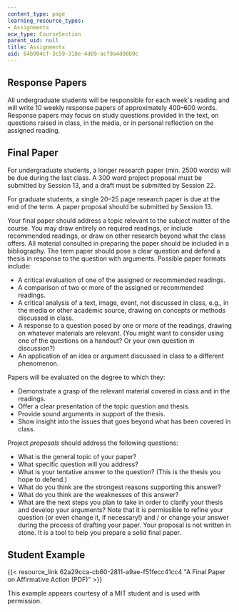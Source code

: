 ```yaml
---
content_type: page
learning_resource_types:
- Assignments
ocw_type: CourseSection
parent_uid: null
title: Assignments
uid: 64b904cf-3c59-318e-4d69-acf9a4d08b9c
---
```


Response Papers
---------------

All undergraduate students will be responsible for each week's reading and will write 10 weekly response papers of approximately 400–600 words. Response papers may focus on study questions provided in the text, on questions raised in class, in the media, or in personal reflection on the assigned reading.

Final Paper
-----------

For undergraduate students, a longer research paper (min. 2500 words) will be due during the last class. A 300 word project proposal must be submitted by Session 13, and a draft must be submitted by Session 22.

For graduate students, a single 20–25 page research paper is due at the end of the term. A paper proposal should be submitted by Session 13.

Your final paper should address a topic relevant to the subject matter of the course. You may draw entirely on required readings, or include recommended readings, or draw on other research beyond what the class offers. All material consulted in preparing the paper should be included in a bibliography. The term paper should pose a clear question and defend a thesis in response to the question with arguments. Possible paper formats include:

*   A critical evaluation of one of the assigned or recommended readings.
*   A comparison of two or more of the assigned or recommended readings.
*   A critical analysis of a text, image, event, not discussed in class, e.g., in the media or other academic source, drawing on concepts or methods discussed in class.
*   A response to a question posed by one or more of the readings, drawing on whatever materials are relevant. (You might want to consider using one of the questions on a handout? Or your own question in discussion?)
*   An application of an idea or argument discussed in class to a different phenomenon.

Papers will be evaluated on the degree to which they:

*   Demonstrate a grasp of the relevant material covered in class and in the readings.
*   Offer a clear presentation of the topic question and thesis.
*   Provide sound arguments in support of the thesis.
*   Show insight into the issues that goes beyond what has been covered in class.

Project _proposals_ should address the following questions:

*   What is the general topic of your paper?
*   What specific question will you address?
*   What is your tentative answer to the question? (This is the thesis you hope to defend.)
*   What do you think are the strongest reasons supporting this answer?
*   What do you think are the weaknesses of this answer?
*   What are the next steps you plan to take in order to clarify your thesis and develop your arguments? Note that it is permissible to refine your question (or even change it, if necessary!) and / or change your answer during the process of drafting your paper. Your proposal is not written in stone. It is a tool to help you prepare a solid final paper.

Student Example
---------------

{{< resource_link 62a29cca-cb60-2811-a9ae-f51fecc41cc4 "A Final Paper on Affirmative Action (PDF)" >}}

This example appears courtesy of a MIT student and is used with permission.